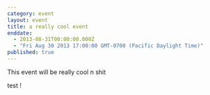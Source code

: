 ```yaml
---
category: event
layout: event
title: a really cool event
enddate: 
  - 2013-08-31T00:00:00.000Z
  - "Fri Aug 30 2013 17:00:00 GMT-0700 (Pacific Daylight Time)"
published: true
---
```


This event will be really cool n shit

test !